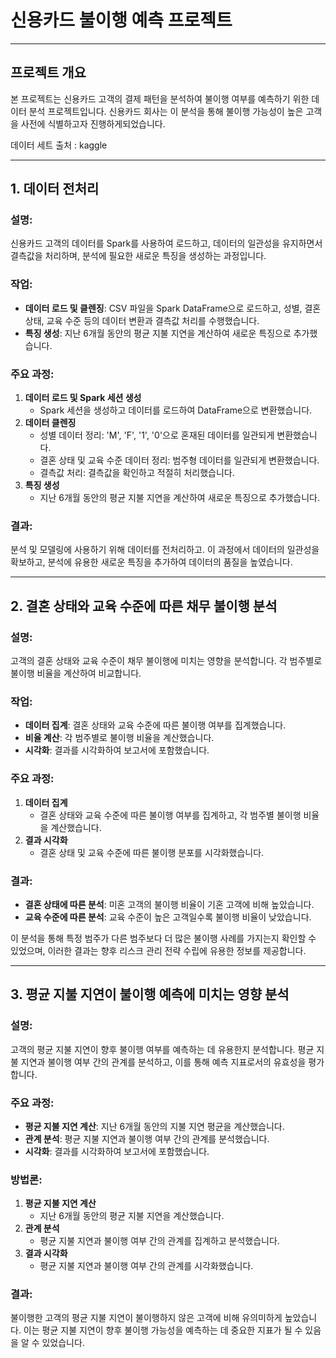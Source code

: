 # 신용카드 불이행 예측 프로젝트

---

## **프로젝트 개요**

본 프로젝트는 신용카드 고객의 결제 패턴을 분석하여 불이행 여부를 예측하기 위한 데이터 분석 프로젝트입니다. 신용카드 회사는 이 분석을 통해 불이행 가능성이 높은 고객을 사전에 식별하고자 진행하게되었습니다.

데이터 세트 출처 : kaggle

---

## **1. 데이터 전처리**

### **설명:**

신용카드 고객의 데이터를 Spark를 사용하여 로드하고, 데이터의 일관성을 유지하면서 결측값을 처리하며, 분석에 필요한 새로운 특징을 생성하는 과정입니다.

### **작업:**

- **데이터 로드 및 클렌징**: CSV 파일을 Spark DataFrame으로 로드하고, 성별, 결혼 상태, 교육 수준 등의 데이터 변환과 결측값 처리를 수행했습니다.
- **특징 생성**: 지난 6개월 동안의 평균 지불 지연을 계산하여 새로운 특징으로 추가했습니다.

### 주요 과정:

1. **데이터 로드 및 Spark 세션 생성**
    - Spark 세션을 생성하고 데이터를 로드하여 DataFrame으로 변환했습니다.
2. **데이터 클렌징**
    - 성별 데이터 정리: 'M', 'F', '1', '0'으로 혼재된 데이터를 일관되게 변환했습니다.
    - 결혼 상태 및 교육 수준 데이터 정리: 범주형 데이터를 일관되게 변환했습니다.
    - 결측값 처리: 결측값을 확인하고 적절히 처리했습니다.
3. **특징 생성**
    - 지난 6개월 동안의 평균 지불 지연을 계산하여 새로운 특징으로 추가했습니다.

### **결과:**

분석 및 모델링에 사용하기 위해 데이터를 전처리하고. 이 과정에서 데이터의 일관성을 확보하고, 분석에 유용한 새로운 특징을 추가하여 데이터의 품질을 높였습니다.

---

## **2. 결혼 상태와 교육 수준에 따른 채무 불이행 분석**

### **설명:**

고객의 결혼 상태와 교육 수준이 채무 불이행에 미치는 영향을 분석합니다. 각 범주별로 불이행 비율을 계산하여 비교합니다.

### **작업:**

- **데이터 집계**: 결혼 상태와 교육 수준에 따른 불이행 여부를 집계했습니다.
- **비율 계산**: 각 범주별로 불이행 비율을 계산했습니다.
- **시각화**: 결과를 시각화하여 보고서에 포함했습니다.

### 주요 과정:

1. **데이터 집계**
    - 결혼 상태와 교육 수준에 따른 불이행 여부를 집계하고, 각 범주별 불이행 비율을 계산했습니다.
2. **결과 시각화**
    - 결혼 상태 및 교육 수준에 따른 불이행 분포를 시각화했습니다.

### **결과:**

- **결혼 상태에 따른 분석**: 미혼 고객의 불이행 비율이 기혼 고객에 비해 높았습니다.
- **교육 수준에 따른 분석**: 교육 수준이 높은 고객일수록 불이행 비율이 낮았습니다.

이 분석을 통해 특정 범주가 다른 범주보다 더 많은 불이행 사례를 가지는지 확인할 수 있었으며, 이러한 결과는 향후 리스크 관리 전략 수립에 유용한 정보를 제공합니다.

---

## **3. 평균 지불 지연이 불이행 예측에 미치는 영향 분석**

### **설명:**

고객의 평균 지불 지연이 향후 불이행 여부를 예측하는 데 유용한지 분석합니다. 평균 지불 지연과 불이행 여부 간의 관계를 분석하고, 이를 통해 예측 지표로서의 유효성을 평가합니다.

### 주요 과정:

- **평균 지불 지연 계산**: 지난 6개월 동안의 지불 지연 평균을 계산했습니다.
- **관계 분석**: 평균 지불 지연과 불이행 여부 간의 관계를 분석했습니다.
- **시각화**: 결과를 시각화하여 보고서에 포함했습니다.

### **방법론:**

1. **평균 지불 지연 계산**
    - 지난 6개월 동안의 평균 지불 지연을 계산했습니다.
2. **관계 분석**
    - 평균 지불 지연과 불이행 여부 간의 관계를 집계하고 분석했습니다.
3. **결과 시각화**
    - 평균 지불 지연과 불이행 여부 간의 관계를 시각화했습니다.

### **결과:**

불이행한 고객의 평균 지불 지연이 불이행하지 않은 고객에 비해 유의미하게 높았습니다. 이는 평균 지불 지연이 향후 불이행 가능성을 예측하는 데 중요한 지표가 될 수 있음을 알 수 있었습니다.
